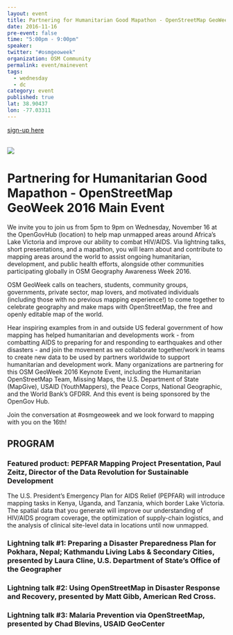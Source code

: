 ```yaml
---
layout: event
title: Partnering for Humanitarian Good Mapathon - OpenStreetMap GeoWeek 2016 Main Event - DC
date: 2016-11-16
pre-event: false
time: "5:00pm - 9:00pm"
speaker: 
twitter: "#osmgeoweek"
organization: OSM Community
permalink: event/mainevent
tags: 
  - wednesday
  - dc
category: event
published: true
lat: 38.90437
lon: -77.03311
---
```


[sign-up here](https://www.eventbrite.com/e/partnering-for-humanitarian-good-mapathon-openstreetmap-geoweek-2016-main-event-tickets-29304935852)

<br>
<img src="https://img.evbuc.com/https%3A%2F%2Fcdn.evbuc.com%2Fimages%2F25806112%2F45897339037%2F1%2Foriginal.jpg?w=800&rect=0%2C180%2C1806%2C903&s=d379a00b6eb51550372017fbe5e5a807">

# Partnering for Humanitarian Good Mapathon - OpenStreetMap GeoWeek 2016 Main Event
We invite you to join us from 5pm to 9pm on Wednesday, November 16 at the OpenGovHub (location) to help map unmapped areas around Africa’s Lake Victoria and improve our ability to combat HIV/AIDS.
Via lightning talks, short presentations, and a mapathon, you will learn about and contribute to mapping areas around the world to assist ongoing humanitarian, development, and public health efforts, alongside other communities participating globally in OSM Geography Awareness Week 2016.

OSM GeoWeek calls on teachers, students, community groups, governments, private sector, map lovers, and motivated individuals (including those with no previous mapping experience!) to come together to celebrate geography and make maps with OpenStreetMap, the free and openly editable map of the world.

Hear inspiring examples from in and outside US federal government of how mapping has helped humanitarian and developments work - from combatting AIDS to preparing for and responding to earthquakes and other disasters -  and join the movement as we collaborate together/work in teams to create new data to be used by partners worldwide to support humanitarian and development work.
Many organizations are partnering for this OSM GeoWeek 2016 Keynote Event, including the Humanitarian OpenStreetMap Team, Missing Maps, the U.S. Department of State (MapGive), USAID (YouthMappers), the Peace Corps, National Geographic, and the World Bank’s GFDRR. And this event is being sponsored by the OpenGov Hub.

Join the conversation at #osmgeoweek and we look forward to mapping with you on the 16th!


## PROGRAM

### Featured product: PEPFAR Mapping Project Presentation, Paul Zeitz, Director of the Data Revolution for Sustainable Development

The U.S. President’s Emergency Plan for AIDS Relief (PEPFAR) will introduce mapping tasks in Kenya, Uganda, and Tanzania, which border Lake Victoria. The spatial data that you generate will improve our understanding of HIV/AIDS program coverage, the optimization of supply-chain logistics, and the analysis of clinical site-level data in locations until now unmapped.

### Lightning talk #1: Preparing a Disaster Preparedness Plan for Pokhara, Nepal; Kathmandu Living Labs & Secondary Cities, presented by Laura Cline, U.S. Department of State’s Office of the Geographer

### Lightning talk #2: Using OpenStreetMap in Disaster Response and Recovery, presented by Matt Gibb, American Red Cross.

### Lightning talk #3: Malaria Prevention via OpenStreetMap, presented by Chad Blevins, USAID GeoCenter
